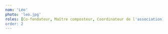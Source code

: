 ```yaml
---
nom: 'Léo'
photo: 'leo.jpg'
roles: [Co-fondateur, Maître composteur, Coordinateur de l'association]
order: 2
---
```

